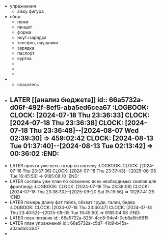 - упражнения
	- sissy фигура
- сбор:
	- ножи
	- пинцет
	- форма
	- ноут+зарядка
	- телефон, наушники
	- зарядка
	- паспорт
	- куртка
	-
	-
	-
-
	- спасатель
- LATER [[анализ бюджета]]
  id:: 66a5732a-d06f-492f-8ef5-aba5ed6cea67
  :LOGBOOK:
  CLOCK: [2024-07-18 Thu 23:36:33]
  CLOCK: [2024-07-18 Thu 23:36:38]
  CLOCK: [2024-07-18 Thu 23:36:48]--[2024-08-07 Wed 02:39:30] =>  459:02:42
  CLOCK: [2024-08-13 Tue 01:37:40]--[2024-08-13 Tue 02:13:42] =>  00:36:02
  :END:
	-
- LATER прочти уже весь тутор по логсеку
  :LOGBOOK:
  CLOCK: [2024-07-18 Thu 23:37:36]
  CLOCK: [2024-07-18 Thu 23:37:43]--[2025-08-05 Tue 16:45:53] =>  9185:08:10
  :END:
- LATER  составь уже план по освоению всех необходимых скилов для фронтэнда
  :LOGBOOK:
  CLOCK: [2024-07-18 Thu 23:38:09]
  CLOCK: [2024-07-18 Thu 23:38:30]--[2025-09-20 Sat 15:19:56] =>  10287:41:26
  :END:
- LATER  померь длину фэт тэйла, обхват груди, талии, бедер
  :LOGBOOK:
  CLOCK: [2024-07-18 Thu 23:40:47]
  CLOCK: [2024-07-18 Thu 23:40:52]--[2025-08-05 Tue 16:45:50] =>  9185:04:58
  :END:
- LATER план питания
  id:: 66a5732a-825f-4cc8-94e4-0cb8a8fc8615
- LATER план упражнений
  id:: 66a5732a-c5d7-41d9-b45a-a0aada1c3647
-